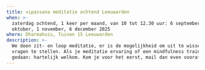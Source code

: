 ```yaml
---
title: vipassana meditatie ochtend Leeuwarden
when: >-
  zaterdag ochtend, 1 keer per maand, van 10 tot 12.30 uur: 6 september, 4
  oktober, 1 november, 6 december 2025
where: Dharmahuis, Tuinen 15 Leeuwarden
description: >-
  We doen zit- en loop meditatie, er is de mogelijkheid om uit te wisselen en
  vragen te stellen. Als je meditatie ervaring of een mindfulness training hebt
  gedaan: hartelijk welkom. Kom je voor het eerst, mail dan even vooraf.
---
```

